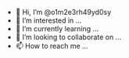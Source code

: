- 👋 Hi, I’m @o1m2e3rh49yd0sy
- 👀 I’m interested in ...
- 🌱 I’m currently learning ...
- 💞️ I’m looking to collaborate on ...
- 📫 How to reach me ...

<!---
o1m2e3rh49yd0sy/o1m2e3rh49yd0sy is a ✨ special ✨ repository because its `README.md` (this file) appears on your GitHub profile.
You can click the Preview link to take a look at your changes.
--->
